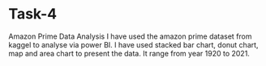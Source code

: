 # Task-4
Amazon Prime Data Analysis
I have used the amazon prime dataset from kaggel to analyse via power BI.
I have used stacked bar chart, donut chart, map and area chart to present the data.
It range from year 1920 to 2021.


